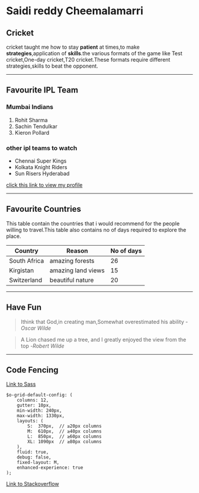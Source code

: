 # Saidi reddy Cheemalamarri
## Cricket
cricket taught me how to stay **patient** at times,to make **strategies**,application of **skills**.the various formats of the game like Test cricket,One-day cricket,T20 cricket.These formats require different strategies,skills to beat the opponent.

----

## Favourite IPL Team
### Mumbai Indians

1. Rohit Sharma
2. Sachin Tendulkar
3. Kieron Pollard

### other ipl teams to watch

- Chennai Super Kings
- Kolkata Knight Riders
- Sun Risers Hyderabad

[click this link to view my profile](https://github.com/saidi2307/assignment2-cheemalamarri/blob/main/AboutMe.md)

----

## Favourite Countries
This table contain the countries that i would recommend for the people willing to travel.This table also contains no of days required to explore the place.

| Country    |          Reason            | No of days |
|-------     |-------------------------   | ---------- |
|South Africa| amazing forests            | 26         |
|Kirgistan   | amazing land views         |15          |
|Switzerland | beautiful nature           | 20         |

----

## Have Fun
> Ithink that God,in creating man,Somewhat overestimated his ability
-*Oscar Wilde*

> A Lion chased me up a tree, and I greatly enjoyed the view from the top
-*Robert Wilde*

-----

## Code Fencing

[Link to Sass](https://css-tricks.com/snippets/sass/deep-getset-maps/)

```
$o-grid-default-config: (
    columns: 12,
    gutter: 10px,
    min-width: 240px,
    max-width: 1330px,
    layouts: (
        S:  370px,  // ≥20px columns
        M:  610px,  // ≥40px columns
        L:  850px,  // ≥60px columns
        XL: 1090px  // ≥80px columns
    ),
    fluid: true,
    debug: false,
    fixed-layout: M,
    enhanced-experience: true
);
```
[Link to Stackoverflow](https://stackoverflow.com/questions/tagged/sass)